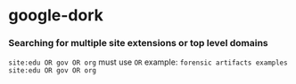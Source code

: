 # google-dork

### Searching for multiple site extensions or top level domains
`site:edu OR gov OR org`
must use `OR`
example: `forensic artifacts examples site:edu OR gov OR org`
